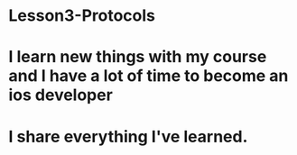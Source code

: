 # Lesson3-Protocols
# I learn new things with my course and I have a lot of time to become an ios developer
# I share everything I've learned.
